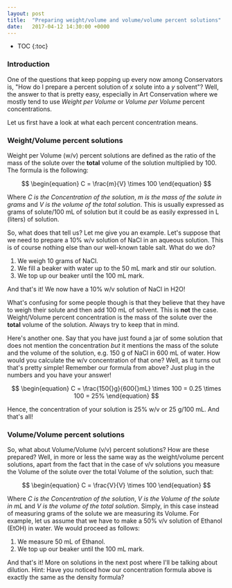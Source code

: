 ```yaml
---
layout: post
title:  "Preparing weight/volume and volume/volume percent solutions"
date:   2017-04-12 14:30:00 +0000
---
```

* TOC
{:toc}

### Introduction

One of the questions that keep popping up every now among Conservators is, "How do I prepare a percent solution of _x_ solute into a _y_ solvent"? Well, the answer to that is pretty easy, especially in Art Conservation where we mostly tend to use *Weight per Volume* or *Volume per Volume* percent concentrations.

Let us first have a look at what each percent concentration means.

### Weight/Volume percent solutions

Weight per Volume (w/v) percent solutions are defined as the ratio of the mass of the solute over the **total** volume of the solution multiplied by 100. The formula is the following:

$$
\begin{equation}
C = \frac{m}{V} \times 100
\end{equation}
$$

Where *C is the Concentration of the solution*, *m is the mass of the solute in grams* and *V is the volume of the total solution*. This is usually expressed as grams of solute/100 mL of solution but it could be as easily expressed in L (liters) of solution.

<!--more-->

So, what does that tell us? Let me give you an example. Let's suppose that we need to prepare a 10% w/v solution of NaCl in an aqueous solution. This is of course nothing else than our well-known table salt. What do we do?

1. We weigh 10 grams of NaCl.
2. We fill a beaker with water up to the 50 mL mark and stir our solution.
3. We top up our beaker until the 100 mL mark.

And that's it! We now have a 10% w/v solution of NaCl in H2O!

What's confusing for some people though is that they believe that they have to weigh their solute and then add 100 mL of solvent. This is **not** the case. Weight/Volume percent concentration is the mass of the solute over the **total** volume of the solution. Always try to keep that in mind.

Here's another one. Say that you have just found a jar of some solution that does not mention the concentration *but* it mentions the mass of the solute and the volume of the solution, e.g. 150 g of NaCl in 600 mL of water. How would you calculate the w/v concentration of that one? Well, as it turns out that's pretty simple! Remember our formula from above? Just plug in the numbers and you have your answer!

$$
\begin{equation}
C = \frac{150{}g}{600{}mL} \times 100 = 0.25 \times 100 = 25%
\end{equation}
$$

Hence, the concentration of your solution is 25% w/v or 25 g/100 mL. And that's all!

### Volume/Volume percent solutions

So, what about Volume/Volume (v/v) percent solutions? How are these prepared? Well, in more or less the same way as the weight/volume percent solutions, apart from the fact that in the case of v/v solutions you measure the Volume of the solute over the total Volume of the solution, such that:

$$
\begin{equation}
C = \frac{V}{V} \times 100
\end{equation}
$$

Where *C is the Concentration of the solution*, *V is the Volume of the solute in mL* and *V is the volume of the total solution*. Simply, in this case instead of measuring grams of the solute we are measuring its Volume. For example, let us assume that we have to make a 50% v/v solution of Ethanol (EtOH) in water. We would proceed as follows:

1. We measure 50 mL of Ethanol.
2. We top up our beaker until the 100 mL mark.

And that's it! More on solutions in the next post where I'll be talking about dilution. Hint: Have you noticed how our concentration formula above is exactly the same as the density formula? 

